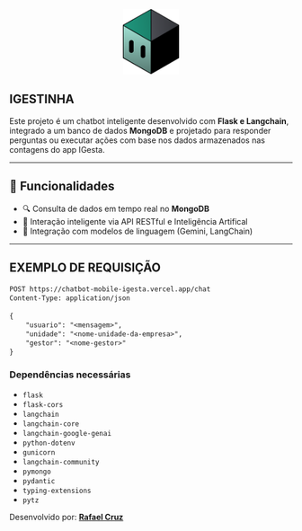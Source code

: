 <p style="text-align:center;">
  <img src="docs/mascote-igesta.png" alt="drawing" style="width:100px;"/>
</p>

## IGESTINHA
 
Este projeto é um chatbot inteligente desenvolvido com **Flask e Langchain**, integrado a um banco de dados **MongoDB** e projetado para responder perguntas ou executar ações com base nos dados armazenados nas contagens do app IGesta.

---

## 🚀 Funcionalidades

- 🔍 Consulta de dados em tempo real no **MongoDB**
- 💬 Interação inteligente via API RESTful e Inteligência Artifical
- 🧠 Integração com modelos de linguagem (Gemini, LangChain)

---

## EXEMPLO DE REQUISIÇÃO
```
POST https://chatbot-mobile-igesta.vercel.app/chat
Content-Type: application/json

{
    "usuario": "<mensagem>",
    "unidade": "<nome-unidade-da-empresa>",
    "gestor": "<nome-gestor>"
}
```

### Dependências necessárias
- `flask`
- `flask-cors`
- `langchain`
- `langchain-core`
- `langchain-google-genai`
- `python-dotenv`
- `gunicorn`
- `langchain-community`
- `pymongo`
- `pydantic`
- `typing-extensions`
- `pytz`


Desenvolvido por: [**Rafael Cruz**](https://github.com/RafaelBarretoCruz)


